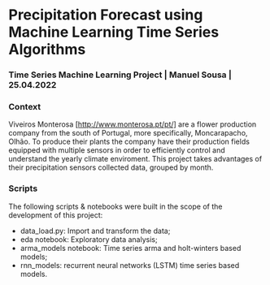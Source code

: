 # Precipitation Forecast using Machine Learning Time Series Algorithms
### Time Series Machine Learning Project | Manuel Sousa | 25.04.2022

### Context
Viveiros Monterosa [http://www.monterosa.pt/pt/] are a flower production company from the south of Portugal, more specifically, Moncarapacho, Olhão. To produce their plants the company have their production fields equipped with multiple sensors in order to efficiently control and understand the yearly climate enviroment. This project takes advantages of their precipitation sensors collected data, grouped by month.

### Scripts
The following scripts & notebooks were built in the scope of the development of this project:
* data_load.py: Import and transform the data;
* eda notebook: Exploratory data analysis;
* arma_models notebook: Time series arma and holt-winters based models;
* rnn_models: recurrent neural networks (LSTM) time series based models.